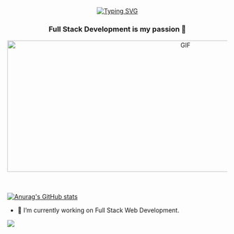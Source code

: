 
<div align=center>
<a href="https://git.io/typing-svg"><img src="https://readme-typing-svg.herokuapp.com?font=Fira+Code&size=28&duration=2000&pause=250&color=F70000&background=FFFFFF00&center=true&vCenter=true&multiline=true&width=700&height=100&lines=Hello+everyone+I'm+Mustafa+%F0%9F%91%8B;I'm+a+Full+Stack+Software+Developer" alt="Typing SVG" /></a>
</div>
    
<h3 align="center">Full Stack Development is my passion 💪</h3>

<div align="center">
<img height=300" width="800" alt="GIF" align="center" src="https://media1.giphy.com/media/HscDLzkO8EOTmgkhQP/giphy.gif?cid=ecf05e47w1dlyvyl5rjxr5mlj26tuie0179znw7ed4ttirik&rid=giphy.gif&ct=g">
</div>

</br>
</br>

[![Anurag's GitHub stats](https://github-readme-stats.vercel.app/apimysr3809=anuraghazra)](https://github.com/anuraghazra/github-readme-stats)

- 🔭 I’m currently working on Full Stack Web Development.

![](https://komarev.com/ghpvc/?username=mysr3809&color=green&label=PROFILE+VIEWS)
